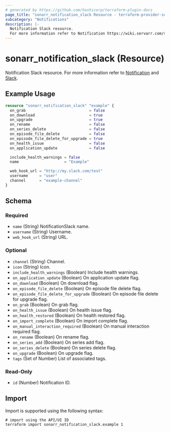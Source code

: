 ```yaml
---
# generated by https://github.com/hashicorp/terraform-plugin-docs
page_title: "sonarr_notification_slack Resource - terraform-provider-sonarr"
subcategory: "Notifications"
description: |-
  Notification Slack resource.
  For more information refer to Notification https://wiki.servarr.com/sonarr/settings#connect and Slack https://wiki.servarr.com/sonarr/supported#slack.
---
```


# sonarr_notification_slack (Resource)

<!-- subcategory:Notifications -->
Notification Slack resource.
For more information refer to [Notification](https://wiki.servarr.com/sonarr/settings#connect) and [Slack](https://wiki.servarr.com/sonarr/supported#slack).

## Example Usage

```terraform
resource "sonarr_notification_slack" "example" {
  on_grab                            = false
  on_download                        = true
  on_upgrade                         = true
  on_rename                          = false
  on_series_delete                   = false
  on_episode_file_delete             = false
  on_episode_file_delete_for_upgrade = true
  on_health_issue                    = false
  on_application_update              = false

  include_health_warnings = false
  name                    = "Example"

  web_hook_url = "http://my.slack.com/test"
  username     = "user"
  channel      = "example-channel"
}
```

<!-- schema generated by tfplugindocs -->
## Schema

### Required

- `name` (String) NotificationSlack name.
- `username` (String) Username.
- `web_hook_url` (String) URL.

### Optional

- `channel` (String) Channel.
- `icon` (String) Icon.
- `include_health_warnings` (Boolean) Include health warnings.
- `on_application_update` (Boolean) On application update flag.
- `on_download` (Boolean) On download flag.
- `on_episode_file_delete` (Boolean) On episode file delete flag.
- `on_episode_file_delete_for_upgrade` (Boolean) On episode file delete for upgrade flag.
- `on_grab` (Boolean) On grab flag.
- `on_health_issue` (Boolean) On health issue flag.
- `on_health_restored` (Boolean) On health restored flag.
- `on_import_complete` (Boolean) On import complete flag.
- `on_manual_interaction_required` (Boolean) On manual interaction required flag.
- `on_rename` (Boolean) On rename flag.
- `on_series_add` (Boolean) On series add flag.
- `on_series_delete` (Boolean) On series delete flag.
- `on_upgrade` (Boolean) On upgrade flag.
- `tags` (Set of Number) List of associated tags.

### Read-Only

- `id` (Number) Notification ID.

## Import

Import is supported using the following syntax:

```shell
# import using the API/UI ID
terraform import sonarr_notification_slack.example 1
```
